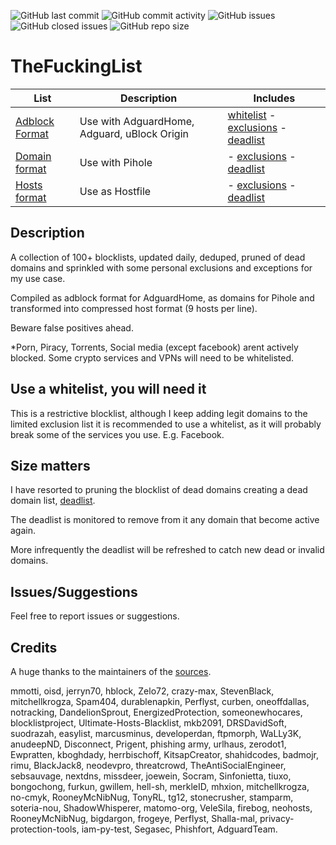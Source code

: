 ![GitHub last commit](https://img.shields.io/github/last-commit/eded333/TheFuckingList) ![GitHub commit activity](https://img.shields.io/github/commit-activity/m/eded333/TheFuckingList) ![GitHub issues](https://img.shields.io/github/issues/eded333/TheFuckingList) ![GitHub closed issues](https://img.shields.io/github/issues-closed/eded333/TheFuckingList) ![GitHub repo size](https://img.shields.io/github/repo-size/eded333/TheFuckingList)

# TheFuckingList
| List 																							 | Description 										 | Includes 																																														                                                                                |
|------------------------------------------------------------------------------------------------|---------------------------------------------------|----------------------------------------------------------------------------------------------------------------------------------------------------------------------------------------------------------------------------------------------------------------------------------|
|[Adblock Format](https://raw.githubusercontent.com/eded333/TheFuckingList/main/adguardhome.txt) |Use with AdguardHome, Adguard, uBlock Origin		 |[whitelist](https://raw.githubusercontent.com/eded333/TheFuckingList/main/whitelist.txt) - [exclusions](https://raw.githubusercontent.com/eded333/TheFuckingList/main/exclusions.txt) - [deadlist](https://raw.githubusercontent.com/eded333/TheFuckingList/main/deadlist.txt)	|
|[Domain format](https://raw.githubusercontent.com/eded333/TheFuckingList/main/pihole.txt) 	 	 |Use with Pihole 						             | - [exclusions](https://raw.githubusercontent.com/eded333/TheFuckingList/main/exclusions.txt) - [deadlist](https://raw.githubusercontent.com/eded333/TheFuckingList/main/deadlist.txt)																	  		                |
|[Hosts format](https://raw.githubusercontent.com/eded333/TheFuckingList/main/hosts_nine.txt)	 |Use as Hostfile							         | - [exclusions](https://raw.githubusercontent.com/eded333/TheFuckingList/main/exclusions.txt) - [deadlist](https://raw.githubusercontent.com/eded333/TheFuckingList/main/deadlist.txt)                                                        			  		                |

## Description

A collection of 100+ blocklists, updated daily, deduped, pruned of dead domains and sprinkled with some personal exclusions and exceptions for my use case.

Compiled as adblock format for AdguardHome, as domains for Pihole and transformed into compressed host format (9 hosts per line).

Beware false positives ahead.

*Porn, Piracy, Torrents, Social media (except facebook) arent actively blocked. Some crypto services and VPNs will need to be whitelisted.

## Use a whitelist, you will need it

This is a restrictive blocklist, although I keep adding legit domains to the limited exclusion list it is recommended to use a whitelist, as it will probably break some of the services you use. E.g. Facebook.

## Size matters

I have resorted to pruning the blocklist of dead domains creating a dead domain list, [deadlist](https://raw.githubusercontent.com/eded333/TheFuckingList/main/deadlist.txt).

The deadlist is monitored to remove from it any domain that become active again.

More infrequently the deadlist will be refreshed to catch new dead or invalid domains.

## Issues/Suggestions

Feel free to report issues or suggestions.

## Credits

A huge thanks to the maintainers of the [sources](https://raw.githubusercontent.com/eded333/TheFuckingList/main/SOURCES.txt).

mmotti, oisd, jerryn70, hblock, Zelo72, crazy-max, StevenBlack, mitchellkrogza, Spam404, durablenapkin, Perflyst, curben, oneoffdallas, notracking, DandelionSprout, EnergizedProtection, someonewhocares, blocklistproject, Ultimate-Hosts-Blacklist, mkb2091, DRSDavidSoft, suodrazah, easylist, marcusminus, developerdan, ftpmorph, WaLLy3K, anudeepND, Disconnect, Prigent, phishing army, urlhaus, zerodot1, Ewpratten, kboghdady, herrbischoff, KitsapCreator, shahidcodes, badmojr, rimu, BlackJack8, neodevpro, threatcrowd, TheAntiSocialEngineer, sebsauvage, nextdns, missdeer, joewein, Socram, Sinfonietta, tiuxo, bongochong, furkun, gwillem, hell-sh, merkleID, mhxion, mitchellkrogza, no-cmyk, RooneyMcNibNug, TonyRL, tg12, stonecrusher, stamparm, soteria-nou, ShadowWhisperer, matomo-org, VeleSila, firebog, neohosts, RooneyMcNibNug, bigdargon, frogeye, Perflyst, Shalla-mal, privacy-protection-tools, iam-py-test, Segasec, Phishfort, AdguardTeam.


